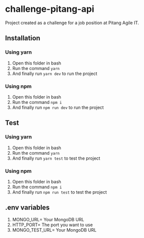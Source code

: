 # challenge-pitang-api

Project created as a challenge for a job position at Pitang Agile IT.

## Installation 
### Using yarn

1. Open this folder in bash
2. Run the command `yarn`
3. And finally run `yarn dev` to run the project

### Using npm

1. Open this folder in bash
2. Run the command `npm i`
3. And finally run `npm run dev` to run the project

## Test
### Using yarn

1. Open this folder in bash
2. Run the command `yarn`
3. And finally run `yarn test` to test the project

### Using npm

1. Open this folder in bash
2. Run the command `npm i`
3. And finally run `npm run test` to test the project

## .env variables

1. MONGO_URL= Your MongoDB URL 
2. HTTP_PORT= The port you want to use
3. MONGO_TEST_URL= Your MongoDB URL
